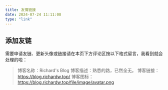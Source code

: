 ```yaml
---
title: 友情链接
date: 2024-07-24 11:11:08
type: "link"
---
```


## 添加友链

需要申请友链、更新头像或链接请在本页下方评论区按以下格式留言，我看到就会处理的啦：

> 博客名称：Richard's Blog
博客描述：熟悉的路，已然全无。
博客链接：https://blog.richardw.top/
博客图标：https://blog.richardw.top/file/image/avatar.png
